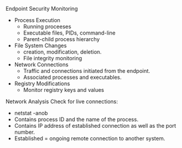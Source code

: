 Endpoint Security Monitoring
- Process Execution
	- Running proceeses
	- Executable files, PIDs, command-line
	- Parent-child process hierarchy
- File System Changes
	- creation, modification, deletion.
	- File integrity monitoring
- Network Connections
	- Traffic and connections initiated from the endpoint.
	- Associated processes and executables.
- Registry Modifications
	- Monitor registry keys and values

Network Analysis
Check for live connections:
- netstat -anob
- Contains process ID and the name of the process.
- Contains IP address of established connection as well as the port number.
- Established = ongoing remote connection to another system.